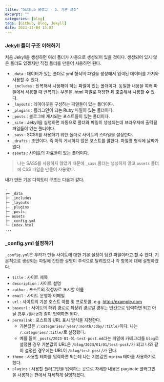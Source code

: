 ```yaml
---
title: "Github 블로그 - 3. 기본 설정"
excerpt: ""
categories: [blog]
tags: [Github, Blog, Jekyll]
date: 2023-11-04 15:03
---
```


### Jekyll 폴더 구조 이해하기

처음 Jekyll을 생성하면 여러 폴더가 자동으로 생성되어 있을 것이다. 생성되어 있지 않은 폴더도 있겠지만 직접 폴더를 만들어 사용하면 된다.

* `_data` : 데이터가 있는 폴더로 yml 형식의 파일을 생성해서 입력된 데이터를 가져와 사용할 수 있다.
* `_includes` : 반복해서 사용해야 하는 파일이 있는 폴더이다. 동일한 내용을 여러 파일에서 사용할 때 반복되는 부분을 .html 파일로 저장한 뒤 호출해서 사용할 수 있다.
* `_layouts` : 레이아웃을 구성하는 파일들이 있는 폴더이다.
* `_plugins` : 플러그인이 되는 Ruby 파일이 있는 폴더이다.
* `_posts` : 블로그에 게시되는 포스트들이 있는 폴더이다.
* `_site` : Jekyll을 실행하면 자동으로 폴더와 파일이 생성되는데 브라우저에 출력될 파일들이 있는 폴더이다.
* `_sass` : SCSS를 사용하기 위한 폴더로 사이트의 스타일을 설정한다.
* `_drafts` : 초안이다. 즉 아직 게시하지 않은 포스트를 말한다. 파일명 형식에 날짜가 없다.
* `assets` : 사이트의 자료들이 있는 폴더이다.

> 나는 SASS를 사용하지 않았기 때문에 `_sass` 폴더는 생성하지 않고 `assets` 폴더에 CSS 파일을 만들어 사용했다.

내가 만든 기본 디렉토리 구조는 다음과 같다.

```bash
.
┌─ _data
├─ _includes
├─ _layouts
├─ _plugins
├─ _posts
├─ assets
├─ _config.yml
└─ index.html
...
```

### _config.yml 설정하기

`_config.yml`은 우리가 만들 사이트에 대한 기본 설정이 담긴 파일이라고 할 수 있다. 기본적으로 생성되는 파일에 간단한 설명이 주석으로 달려있으나 각 항목에 대해 설명하겠다.

* `title` : 사이트 제목
* `description` : 사이트 설명
* `author` : 포스트의 작성자로 표시할 이름
* `email` : 사이트 운영자 이메일
* `url` : 사이트의 기본 호스트 이름 및 프로토콜, e.g. http://example.com
* `baseurl` : 사이트의 하위 경로로 최상위 경로일 경우는 빈칸으로 입력하면 되고 아닐 경우 `/폴더명`과 같이 입력하면 된다.
* `permalink` : 포스트의 URL 표시 방식을 지정한다.
  - 기본값은 `/:categories/:year/:month/:day/:title/`이다. 나는 `/:categories/:title/`로 설정했다.
  - 예를 들어 `_posts/2023-01-01-test-post.md`라는 파일에 카테고리를 `blog`로 설정한 경우 기본값의 URL은 `/blog/2023/01/01/test-post/`가 되고 나와 같이 설정한 경우에는 URL이 `/blog/test-post/`가 된다.
* `theme` : 사용할 테마를 입력하면 되는데 나는 기본값인 `minima` 테마를 사용하기로 했다.
* `plugins` : 사용할 플러그인을 입력하는 곳으로 자세한 내용은 paginate 플러그인을 사용하는 편에서 자세하게 설명하겠다.
